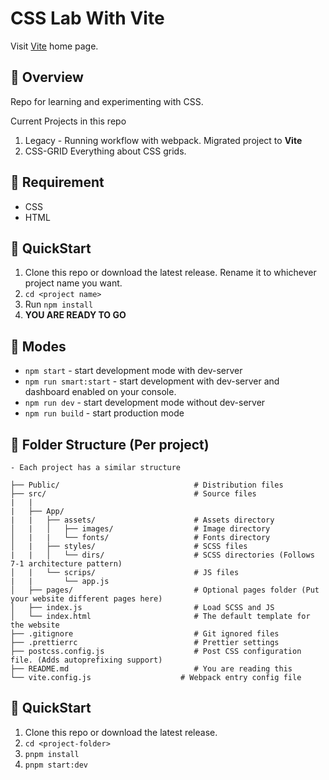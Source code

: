 # CSS Lab With Vite

Visit [Vite](https://vitejs.dev/) home page.

## :balloon: Overview

Repo for learning and experimenting with CSS.

Current Projects in this repo

1. Legacy - Running workflow with webpack. Migrated project to **Vite**
2. CSS-GRID
   Everything about CSS grids.

## :anger: Requirement

- CSS
- HTML

## :scroll: QuickStart

1. Clone this repo or download the latest release. Rename it to whichever project name you want.
2. `cd <project name>`
3. Run `npm install`
4. **YOU ARE READY TO GO**

## :volcano: Modes

- `npm start` - start development mode with dev-server
- `npm run smart:start` - start development with dev-server and dashboard enabled on your console.
- `npm run dev` - start development mode without dev-server
- `npm run build` - start production mode

## :orange_book: Folder Structure (Per project)

    - Each project has a similar structure

    ├── Public/                              # Distribution files
    ├── src/                                 # Source files
    |   |
    |   ├── App/
    |   |   ├── assets/                      # Assets directory
    │   |   │   ├── images/                  # Image directory
    │   |   |   └── fonts/                   # Fonts directory
    │   |   ├── styles/                      # SCSS files
    |   |   │   └── dirs/                    # SCSS directories (Follows 7-1 architecture pattern)
    │   |   └── scrips/                      # JS files
    |   |       └── app.js
    │   ├── pages/                           # Optional pages folder (Put your website different pages here)
    │   ├── index.js                         # Load SCSS and JS
    │   └── index.html                       # The default template for the website
    ├── .gitignore                           # Git ignored files
    ├── .prettierrc                          # Prettier settings
    ├── postcss.config.js                    # Post CSS configuration file. (Adds autoprefixing support)
    ├── README.md                            # You are reading this
    └── vite.config.js                    # Webpack entry config file

## :scroll: QuickStart

1. Clone this repo or download the latest release.
2. `cd <project-folder>`
3. `pnpm install`
4. `pnpm start:dev`
